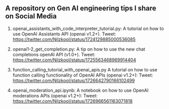 ## A repository on Gen AI engineering tips I share on Social Media 

1. openai_assistants_with_code_interpreter_tutorial.py: A tutorial on how to use OpenAI Assistants API (openai v1.2+). Tweet: https://twitter.com/Nilzkool/status/1724129885000536085

2. openai1-2_get_completion.py: A tip on how to use the new chat completions openAI API (v1.0+). Tweet: https://twitter.com/Nilzkool/status/1725563468969914404

3. function_calling_tutorial_with_openai_apis.py A tutorial on how to use function calling functionality of OpenAI APIs (openai v1.2+): Tweet: https://twitter.com/Nilzkool/status/1726642790166102499 

4. openai_moderation_api.ipynb: A notebook on how to use OpenAI moderations APIs (openai v1.2+): Tweet: https://twitter.com/Nilzkool/status/1726966561163071818 